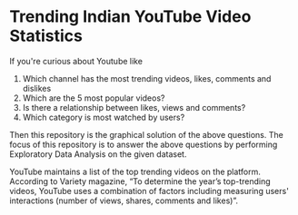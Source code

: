 # Trending Indian YouTube Video Statistics


If you're curious about Youtube like

1. Which channel has the most trending videos, likes, comments and dislikes
2. Which are the 5 most popular videos?
3. Is there a relationship between likes, views and comments?
5. Which category is most watched by users?

Then this repository is the graphical solution of the above questions. The focus of this repository is to answer the above questions by performing Exploratory Data Analysis on the given dataset.

YouTube maintains a list of the top trending videos on the platform. According to Variety magazine, “To determine the year’s top-trending videos, YouTube uses a combination of factors including measuring users' interactions (number of views, shares, comments and likes)”. 
